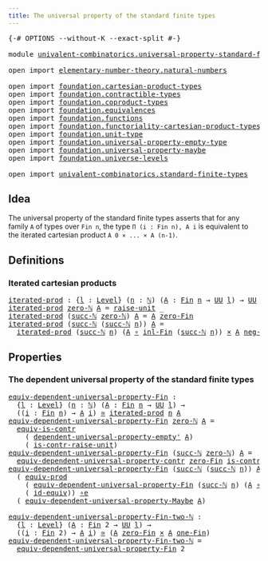 ```yaml
---
title: The universal property of the standard finite types
---
```


<pre class="Agda"><a id="77" class="Symbol">{-#</a> <a id="81" class="Keyword">OPTIONS</a> <a id="89" class="Pragma">--without-K</a> <a id="101" class="Pragma">--exact-split</a> <a id="115" class="Symbol">#-}</a>

<a id="120" class="Keyword">module</a> <a id="127" href="univalent-combinatorics.universal-property-standard-finite-types.html" class="Module">univalent-combinatorics.universal-property-standard-finite-types</a> <a id="192" class="Keyword">where</a>

<a id="199" class="Keyword">open</a> <a id="204" class="Keyword">import</a> <a id="211" href="elementary-number-theory.natural-numbers.html" class="Module">elementary-number-theory.natural-numbers</a>

<a id="253" class="Keyword">open</a> <a id="258" class="Keyword">import</a> <a id="265" href="foundation.cartesian-product-types.html" class="Module">foundation.cartesian-product-types</a>
<a id="300" class="Keyword">open</a> <a id="305" class="Keyword">import</a> <a id="312" href="foundation.contractible-types.html" class="Module">foundation.contractible-types</a>
<a id="342" class="Keyword">open</a> <a id="347" class="Keyword">import</a> <a id="354" href="foundation.coproduct-types.html" class="Module">foundation.coproduct-types</a>
<a id="381" class="Keyword">open</a> <a id="386" class="Keyword">import</a> <a id="393" href="foundation.equivalences.html" class="Module">foundation.equivalences</a>
<a id="417" class="Keyword">open</a> <a id="422" class="Keyword">import</a> <a id="429" href="foundation.functions.html" class="Module">foundation.functions</a>
<a id="450" class="Keyword">open</a> <a id="455" class="Keyword">import</a> <a id="462" href="foundation.functoriality-cartesian-product-types.html" class="Module">foundation.functoriality-cartesian-product-types</a>
<a id="511" class="Keyword">open</a> <a id="516" class="Keyword">import</a> <a id="523" href="foundation.unit-type.html" class="Module">foundation.unit-type</a>
<a id="544" class="Keyword">open</a> <a id="549" class="Keyword">import</a> <a id="556" href="foundation.universal-property-empty-type.html" class="Module">foundation.universal-property-empty-type</a>
<a id="597" class="Keyword">open</a> <a id="602" class="Keyword">import</a> <a id="609" href="foundation.universal-property-maybe.html" class="Module">foundation.universal-property-maybe</a>
<a id="645" class="Keyword">open</a> <a id="650" class="Keyword">import</a> <a id="657" href="foundation.universe-levels.html" class="Module">foundation.universe-levels</a>

<a id="685" class="Keyword">open</a> <a id="690" class="Keyword">import</a> <a id="697" href="univalent-combinatorics.standard-finite-types.html" class="Module">univalent-combinatorics.standard-finite-types</a>
</pre>
## Idea

The universal property of the standard finite types asserts that for any family `A` of types over `Fin n`, the type `Π (i : Fin n), A i` is equivalent to the iterated cartesian product `A 0 × ... × A (n-1)`.

## Definitions

### Iterated cartesian products

<pre class="Agda"><a id="iterated-prod"></a><a id="1023" href="univalent-combinatorics.universal-property-standard-finite-types.html#1023" class="Function">iterated-prod</a> <a id="1037" class="Symbol">:</a> <a id="1039" class="Symbol">{</a><a id="1040" href="univalent-combinatorics.universal-property-standard-finite-types.html#1040" class="Bound">l</a> <a id="1042" class="Symbol">:</a> <a id="1044" href="Agda.Primitive.html#597" class="Postulate">Level</a><a id="1049" class="Symbol">}</a> <a id="1051" class="Symbol">(</a><a id="1052" href="univalent-combinatorics.universal-property-standard-finite-types.html#1052" class="Bound">n</a> <a id="1054" class="Symbol">:</a> <a id="1056" href="elementary-number-theory.natural-numbers.html#1444" class="Datatype">ℕ</a><a id="1057" class="Symbol">)</a> <a id="1059" class="Symbol">(</a><a id="1060" href="univalent-combinatorics.universal-property-standard-finite-types.html#1060" class="Bound">A</a> <a id="1062" class="Symbol">:</a> <a id="1064" href="univalent-combinatorics.standard-finite-types.html#2085" class="Function">Fin</a> <a id="1068" href="univalent-combinatorics.universal-property-standard-finite-types.html#1052" class="Bound">n</a> <a id="1070" class="Symbol">→</a> <a id="1072" href="foundation-core.universe-levels.html#222" class="Primitive">UU</a> <a id="1075" href="univalent-combinatorics.universal-property-standard-finite-types.html#1040" class="Bound">l</a><a id="1076" class="Symbol">)</a> <a id="1078" class="Symbol">→</a> <a id="1080" href="foundation-core.universe-levels.html#222" class="Primitive">UU</a> <a id="1083" href="univalent-combinatorics.universal-property-standard-finite-types.html#1040" class="Bound">l</a>
<a id="1085" href="univalent-combinatorics.universal-property-standard-finite-types.html#1023" class="Function">iterated-prod</a> <a id="1099" href="elementary-number-theory.natural-numbers.html#1465" class="InductiveConstructor">zero-ℕ</a> <a id="1106" href="univalent-combinatorics.universal-property-standard-finite-types.html#1106" class="Bound">A</a> <a id="1108" class="Symbol">=</a> <a id="1110" href="foundation.unit-type.html#1237" class="Function">raise-unit</a> <a id="1121" class="Symbol">_</a>
<a id="1123" href="univalent-combinatorics.universal-property-standard-finite-types.html#1023" class="Function">iterated-prod</a> <a id="1137" class="Symbol">(</a><a id="1138" href="elementary-number-theory.natural-numbers.html#1478" class="InductiveConstructor">succ-ℕ</a> <a id="1145" href="elementary-number-theory.natural-numbers.html#1465" class="InductiveConstructor">zero-ℕ</a><a id="1151" class="Symbol">)</a> <a id="1153" href="univalent-combinatorics.universal-property-standard-finite-types.html#1153" class="Bound">A</a> <a id="1155" class="Symbol">=</a> <a id="1157" href="univalent-combinatorics.universal-property-standard-finite-types.html#1153" class="Bound">A</a> <a id="1159" href="univalent-combinatorics.standard-finite-types.html#7019" class="Function">zero-Fin</a>
<a id="1168" href="univalent-combinatorics.universal-property-standard-finite-types.html#1023" class="Function">iterated-prod</a> <a id="1182" class="Symbol">(</a><a id="1183" href="elementary-number-theory.natural-numbers.html#1478" class="InductiveConstructor">succ-ℕ</a> <a id="1190" class="Symbol">(</a><a id="1191" href="elementary-number-theory.natural-numbers.html#1478" class="InductiveConstructor">succ-ℕ</a> <a id="1198" href="univalent-combinatorics.universal-property-standard-finite-types.html#1198" class="Bound">n</a><a id="1199" class="Symbol">))</a> <a id="1202" href="univalent-combinatorics.universal-property-standard-finite-types.html#1202" class="Bound">A</a> <a id="1204" class="Symbol">=</a>
  <a id="1208" href="univalent-combinatorics.universal-property-standard-finite-types.html#1023" class="Function">iterated-prod</a> <a id="1222" class="Symbol">(</a><a id="1223" href="elementary-number-theory.natural-numbers.html#1478" class="InductiveConstructor">succ-ℕ</a> <a id="1230" href="univalent-combinatorics.universal-property-standard-finite-types.html#1198" class="Bound">n</a><a id="1231" class="Symbol">)</a> <a id="1233" class="Symbol">(</a><a id="1234" href="univalent-combinatorics.universal-property-standard-finite-types.html#1202" class="Bound">A</a> <a id="1236" href="foundation-core.functions.html#407" class="Function Operator">∘</a> <a id="1238" href="univalent-combinatorics.standard-finite-types.html#2161" class="Function">inl-Fin</a> <a id="1246" class="Symbol">(</a><a id="1247" href="elementary-number-theory.natural-numbers.html#1478" class="InductiveConstructor">succ-ℕ</a> <a id="1254" href="univalent-combinatorics.universal-property-standard-finite-types.html#1198" class="Bound">n</a><a id="1255" class="Symbol">))</a> <a id="1258" href="foundation-core.cartesian-product-types.html#577" class="Function Operator">×</a> <a id="1260" href="univalent-combinatorics.universal-property-standard-finite-types.html#1202" class="Bound">A</a> <a id="1262" href="univalent-combinatorics.standard-finite-types.html#2349" class="Function">neg-one-Fin</a>
</pre>
## Properties

### The dependent universal property of the standard finite types

<pre class="Agda"><a id="equiv-dependent-universal-property-Fin"></a><a id="1369" href="univalent-combinatorics.universal-property-standard-finite-types.html#1369" class="Function">equiv-dependent-universal-property-Fin</a> <a id="1408" class="Symbol">:</a>
  <a id="1412" class="Symbol">{</a><a id="1413" href="univalent-combinatorics.universal-property-standard-finite-types.html#1413" class="Bound">l</a> <a id="1415" class="Symbol">:</a> <a id="1417" href="Agda.Primitive.html#597" class="Postulate">Level</a><a id="1422" class="Symbol">}</a> <a id="1424" class="Symbol">(</a><a id="1425" href="univalent-combinatorics.universal-property-standard-finite-types.html#1425" class="Bound">n</a> <a id="1427" class="Symbol">:</a> <a id="1429" href="elementary-number-theory.natural-numbers.html#1444" class="Datatype">ℕ</a><a id="1430" class="Symbol">)</a> <a id="1432" class="Symbol">(</a><a id="1433" href="univalent-combinatorics.universal-property-standard-finite-types.html#1433" class="Bound">A</a> <a id="1435" class="Symbol">:</a> <a id="1437" href="univalent-combinatorics.standard-finite-types.html#2085" class="Function">Fin</a> <a id="1441" href="univalent-combinatorics.universal-property-standard-finite-types.html#1425" class="Bound">n</a> <a id="1443" class="Symbol">→</a> <a id="1445" href="foundation-core.universe-levels.html#222" class="Primitive">UU</a> <a id="1448" href="univalent-combinatorics.universal-property-standard-finite-types.html#1413" class="Bound">l</a><a id="1449" class="Symbol">)</a> <a id="1451" class="Symbol">→</a>
  <a id="1455" class="Symbol">((</a><a id="1457" href="univalent-combinatorics.universal-property-standard-finite-types.html#1457" class="Bound">i</a> <a id="1459" class="Symbol">:</a> <a id="1461" href="univalent-combinatorics.standard-finite-types.html#2085" class="Function">Fin</a> <a id="1465" href="univalent-combinatorics.universal-property-standard-finite-types.html#1425" class="Bound">n</a><a id="1466" class="Symbol">)</a> <a id="1468" class="Symbol">→</a> <a id="1470" href="univalent-combinatorics.universal-property-standard-finite-types.html#1433" class="Bound">A</a> <a id="1472" href="univalent-combinatorics.universal-property-standard-finite-types.html#1457" class="Bound">i</a><a id="1473" class="Symbol">)</a> <a id="1475" href="foundation-core.equivalences.html#1607" class="Function Operator">≃</a> <a id="1477" href="univalent-combinatorics.universal-property-standard-finite-types.html#1023" class="Function">iterated-prod</a> <a id="1491" href="univalent-combinatorics.universal-property-standard-finite-types.html#1425" class="Bound">n</a> <a id="1493" href="univalent-combinatorics.universal-property-standard-finite-types.html#1433" class="Bound">A</a>
<a id="1495" href="univalent-combinatorics.universal-property-standard-finite-types.html#1369" class="Function">equiv-dependent-universal-property-Fin</a> <a id="1534" href="elementary-number-theory.natural-numbers.html#1465" class="InductiveConstructor">zero-ℕ</a> <a id="1541" href="univalent-combinatorics.universal-property-standard-finite-types.html#1541" class="Bound">A</a> <a id="1543" class="Symbol">=</a>
  <a id="1547" href="foundation-core.contractible-types.html#4237" class="Function">equiv-is-contr</a>
    <a id="1566" class="Symbol">(</a> <a id="1568" href="foundation.universal-property-empty-type.html#2261" class="Function">dependent-universal-property-empty&#39;</a> <a id="1604" href="univalent-combinatorics.universal-property-standard-finite-types.html#1541" class="Bound">A</a><a id="1605" class="Symbol">)</a>
    <a id="1611" class="Symbol">(</a> <a id="1613" href="foundation.unit-type.html#2797" class="Function">is-contr-raise-unit</a><a id="1632" class="Symbol">)</a>
<a id="1634" href="univalent-combinatorics.universal-property-standard-finite-types.html#1369" class="Function">equiv-dependent-universal-property-Fin</a> <a id="1673" class="Symbol">(</a><a id="1674" href="elementary-number-theory.natural-numbers.html#1478" class="InductiveConstructor">succ-ℕ</a> <a id="1681" href="elementary-number-theory.natural-numbers.html#1465" class="InductiveConstructor">zero-ℕ</a><a id="1687" class="Symbol">)</a> <a id="1689" href="univalent-combinatorics.universal-property-standard-finite-types.html#1689" class="Bound">A</a> <a id="1691" class="Symbol">=</a>
  <a id="1695" href="foundation.contractible-types.html#5805" class="Function">equiv-dependent-universal-property-contr</a> <a id="1736" href="univalent-combinatorics.standard-finite-types.html#7019" class="Function">zero-Fin</a> <a id="1745" href="univalent-combinatorics.standard-finite-types.html#4375" class="Function">is-contr-Fin-one-ℕ</a> <a id="1764" href="univalent-combinatorics.universal-property-standard-finite-types.html#1689" class="Bound">A</a>
<a id="1766" href="univalent-combinatorics.universal-property-standard-finite-types.html#1369" class="Function">equiv-dependent-universal-property-Fin</a> <a id="1805" class="Symbol">(</a><a id="1806" href="elementary-number-theory.natural-numbers.html#1478" class="InductiveConstructor">succ-ℕ</a> <a id="1813" class="Symbol">(</a><a id="1814" href="elementary-number-theory.natural-numbers.html#1478" class="InductiveConstructor">succ-ℕ</a> <a id="1821" href="univalent-combinatorics.universal-property-standard-finite-types.html#1821" class="Bound">n</a><a id="1822" class="Symbol">))</a> <a id="1825" href="univalent-combinatorics.universal-property-standard-finite-types.html#1825" class="Bound">A</a> <a id="1827" class="Symbol">=</a>
  <a id="1831" class="Symbol">(</a> <a id="1833" href="foundation.functoriality-cartesian-product-types.html#3166" class="Function">equiv-prod</a>
    <a id="1848" class="Symbol">(</a> <a id="1850" href="univalent-combinatorics.universal-property-standard-finite-types.html#1369" class="Function">equiv-dependent-universal-property-Fin</a> <a id="1889" class="Symbol">(</a><a id="1890" href="elementary-number-theory.natural-numbers.html#1478" class="InductiveConstructor">succ-ℕ</a> <a id="1897" href="univalent-combinatorics.universal-property-standard-finite-types.html#1821" class="Bound">n</a><a id="1898" class="Symbol">)</a> <a id="1900" class="Symbol">(</a><a id="1901" href="univalent-combinatorics.universal-property-standard-finite-types.html#1825" class="Bound">A</a> <a id="1903" href="foundation-core.functions.html#407" class="Function Operator">∘</a> <a id="1905" href="foundation.coproduct-types.html#1239" class="InductiveConstructor">inl</a><a id="1908" class="Symbol">))</a>
    <a id="1915" class="Symbol">(</a> <a id="1917" href="foundation-core.equivalences.html#2480" class="Function">id-equiv</a><a id="1925" class="Symbol">))</a> <a id="1928" href="foundation-core.equivalences.html#7843" class="Function Operator">∘e</a>
  <a id="1933" class="Symbol">(</a> <a id="1935" href="foundation.universal-property-maybe.html#1988" class="Function">equiv-dependent-universal-property-Maybe</a> <a id="1976" href="univalent-combinatorics.universal-property-standard-finite-types.html#1825" class="Bound">A</a><a id="1977" class="Symbol">)</a>

<a id="equiv-dependent-universal-property-Fin-two-ℕ"></a><a id="1980" href="univalent-combinatorics.universal-property-standard-finite-types.html#1980" class="Function">equiv-dependent-universal-property-Fin-two-ℕ</a> <a id="2025" class="Symbol">:</a>
  <a id="2029" class="Symbol">{</a><a id="2030" href="univalent-combinatorics.universal-property-standard-finite-types.html#2030" class="Bound">l</a> <a id="2032" class="Symbol">:</a> <a id="2034" href="Agda.Primitive.html#597" class="Postulate">Level</a><a id="2039" class="Symbol">}</a> <a id="2041" class="Symbol">(</a><a id="2042" href="univalent-combinatorics.universal-property-standard-finite-types.html#2042" class="Bound">A</a> <a id="2044" class="Symbol">:</a> <a id="2046" href="univalent-combinatorics.standard-finite-types.html#2085" class="Function">Fin</a> <a id="2050" class="Number">2</a> <a id="2052" class="Symbol">→</a> <a id="2054" href="foundation-core.universe-levels.html#222" class="Primitive">UU</a> <a id="2057" href="univalent-combinatorics.universal-property-standard-finite-types.html#2030" class="Bound">l</a><a id="2058" class="Symbol">)</a> <a id="2060" class="Symbol">→</a>
  <a id="2064" class="Symbol">((</a><a id="2066" href="univalent-combinatorics.universal-property-standard-finite-types.html#2066" class="Bound">i</a> <a id="2068" class="Symbol">:</a> <a id="2070" href="univalent-combinatorics.standard-finite-types.html#2085" class="Function">Fin</a> <a id="2074" class="Number">2</a><a id="2075" class="Symbol">)</a> <a id="2077" class="Symbol">→</a> <a id="2079" href="univalent-combinatorics.universal-property-standard-finite-types.html#2042" class="Bound">A</a> <a id="2081" href="univalent-combinatorics.universal-property-standard-finite-types.html#2066" class="Bound">i</a><a id="2082" class="Symbol">)</a> <a id="2084" href="foundation-core.equivalences.html#1607" class="Function Operator">≃</a> <a id="2086" class="Symbol">(</a><a id="2087" href="univalent-combinatorics.universal-property-standard-finite-types.html#2042" class="Bound">A</a> <a id="2089" href="univalent-combinatorics.standard-finite-types.html#7019" class="Function">zero-Fin</a> <a id="2098" href="foundation-core.cartesian-product-types.html#577" class="Function Operator">×</a> <a id="2100" href="univalent-combinatorics.universal-property-standard-finite-types.html#2042" class="Bound">A</a> <a id="2102" href="univalent-combinatorics.standard-finite-types.html#8254" class="Function">one-Fin</a><a id="2109" class="Symbol">)</a>
<a id="2111" href="univalent-combinatorics.universal-property-standard-finite-types.html#1980" class="Function">equiv-dependent-universal-property-Fin-two-ℕ</a> <a id="2156" class="Symbol">=</a>
  <a id="2160" href="univalent-combinatorics.universal-property-standard-finite-types.html#1369" class="Function">equiv-dependent-universal-property-Fin</a> <a id="2199" class="Number">2</a>
</pre>